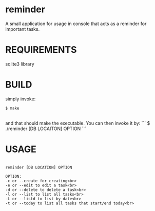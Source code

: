 reminder
========

A small application for usage in console that acts as a reminder for important tasks.

REQUIREMENTS
==============

sqlite3 library

BUILD
========

simply invoke:
```
$ make
```
<br>
and that should make the executable. You can then invoke it by:
```
$ ./reminder [DB LOCAITON] OPTION
```

USAGE
========
```

reminder [DB LOCATION] OPTION

OPTION:
-c or --create for creating<br>
-e or --edit to edit a task<br>
-d or --delete to delete a task<br>
-l or --list to list all tasks<br>
-L or --listd to list by date<br>
-t or --today to list all tasks that start/end today<br>
```

